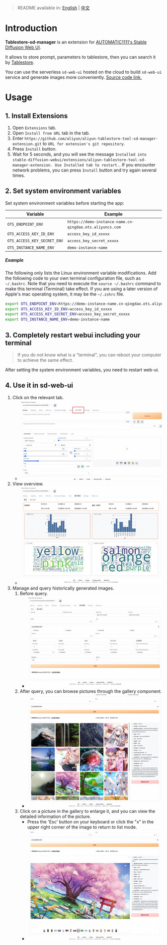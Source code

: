 > README available in: [English](README.md) | [中文](README-zh.md)

# Introduction

**Tablestore-sd-manager** is an extension for [AUTOMATIC1111's Stable Diffusion Web UI](https://github.com/AUTOMATIC1111/stable-diffusion-webui).

It allows to store prompt, parameters to tablestore, then you can search it by [Tablestore](https://www.aliyun.com/product/ots/).

You can use the serverless `sd-web-ui` hosted on the cloud to build `sd-web-ui` service and generate images more conveniently. [Source code link.](https://github.com/devsapp/fc-stable-diffuson)

# Usage

## 1. Install Extensions
1. Open `Extensions` tab.
2. Open `Install from URL` tab in the tab.
3. Enter `https://github.com/aliyun/aliyun-tablestore-tool-sd-manager-extension.git` to `URL for extension's git repository`.
4. Press `Install` button.
5. Wait for 5 seconds, and you will see the message `Installed into stable-diffusion-webui/extensions/aliyun-tablestore-tool-sd-manager-extension. Use Installed tab to restart.`.
   If you encounter network problems, you can press `Install` button and try again several times.

## 2. Set system environment variables

Set system environment variables before starting the app:

| Variable                    | Example                                                  |
|-----------------------------|----------------------------------------------------------|
| `OTS_ENDPOINT_ENV`          | `https://demo-instance-name.cn-qingdao.ots.aliyuncs.com` |
| `OTS_ACCESS_KEY_ID_ENV`     | `access_key_id_xxxxx`                                    |
| `OTS_ACCESS_KEY_SECRET_ENV` | `access_key_secret_xxxxx`                                |
| `OTS_INSTANCE_NAME_ENV`     | `demo-instance-name`                                     |

##### Example

The following only lists the Linux environment variable modifications.
Add the following code to your own terminal configuration file, such as `~/.bashrc`. Note that you need to execute the `source ~/.bashrc` command to make this terminal (Terminal) take effect. 
If you are using a later version of Apple's mac operating system, it may be the `~/.zshrc` file.

```bash
export OTS_ENDPOINT_ENV=https://demo-instance-name.cn-qingdao.ots.aliyuncs.com
export OTS_ACCESS_KEY_ID_ENV=access_key_id_xxxxx
export OTS_ACCESS_KEY_SECRET_ENV=access_key_secret_xxxxx
export OTS_INSTANCE_NAME_ENV=demo-instance-name
```

## 3. Completely restart webui including your terminal

> If you do not know what is a "terminal", you can reboot your computer to achieve the same effect.

After setting the system environment variables, you need to restart web-ui.

## 4. Use it in sd-web-ui

1. Click on the relevant tab.
    - ![Click on the relevant tab](assets/home.jpg)
2. View overview.
    - ![View overview](assets/overview.jpg)
3. Manage and query historically generated images.
    1. Before query.
        - ![before_search](assets/before_search.jpg)
    2. After query, you can browse pictures through the gallery component.
        - ![after_search](assets/after_search.jpg)
    3. Click on a picture in the gallery to enlarge it, and you can view the detailed information of the picture.
        - Press the 'Esc' button on your keyboard or click the "x" in the upper right corner of the image to return to list mode.
        - ![big_image](assets/big_image.jpg)